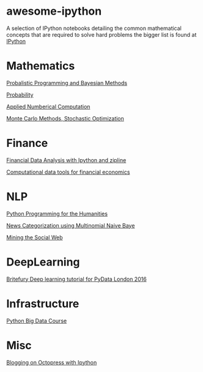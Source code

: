 # awesome-ipython
A selection of IPython notebooks detailing the common mathematical concepts that are required to solve hard problems
the bigger list is found at [IPython](https://github.com/ipython/ipython/wiki/A-gallery-of-interesting-IPython-Notebooks#statistics-machine-learning-and-data-science)

# Mathematics
[Probalistic Programming and Bayesian Methods](https://github.com/CamDavidsonPilon/Probabilistic-Programming-and-Bayesian-Methods-for-Hackers)

[Probability](http://nbviewer.jupyter.org/url/norvig.com/ipython/Probability.ipynb)

[Applied Numberical Computation](https://github.com/numerical-mooc/numerical-mooc)

[Monte Carlo Methods, Stochastic Optimization](http://am207.github.io/2016/)

# Finance
[Financial Data Analysis with Ipython and zipline](http://nbviewer.jupyter.org/gist/twiecki/3962843)

[Computational data tools for financial economics](https://github.com/rsvp/fecon235)

# NLP
[Python Programming for the Humanities](http://www.karsdorp.io/python-course/)

[News Categorization using Multinomial Naive Baye](http://nbviewer.jupyter.org/github/andressotov/News-Categorization-MNB/blob/master/News%20Categorization%20MNB.ipynb)

[Mining the Social Web](https://github.com/ptwobrussell/Mining-the-Social-Web-2nd-Edition)

# DeepLearning
[Britefury Deep learning tutorial for PyData London 2016](https://github.com/Britefury/deep-learning-tutorial-pydata2016.git)

# Infrastructure
[Python Big Data Course](https://github.com/phelps-sg/python-bigdata)

# Misc
[Blogging on Octopress with Ipython](http://nbviewer.jupyter.org/github/jakevdp/jakevdp.github.com/blob/master/downloads/notebooks/nb_in_octopress.ipynb)
